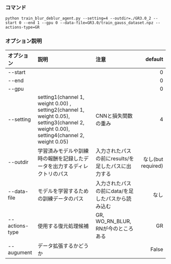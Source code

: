 ### コマンド

```
python train_blur_deblur_agent.py --setting=4 --outdir=./GR3.0_2 --start 0 --end 1 --gpu 0 --data-file=GR3.0/train_gauss_dataset.npz --actions-type=GR
```


### オプション説明

| オプション | 説明 | 注意 | default |  
| :--- | :--- | :--- | ---: |  
| --start | | | 0 |  
| --end | | | 0 |
| --gpu | | | 0 | 
| --setting | setting1(channel 1, weight 0.00)  , setting2(channel 1, weight 0.05),   setting3(channel 2, weight 0.00), setting4(channel 2, weight 0.05) | CNNと損失関数の重み | 4 |  
| --outdir | 学習済みモデルや訓練時の報酬を記録したデータを出力するディレクトリのパス | 入力されたパスの前にresults/を足したパスに出力する | なし(but required) |
| --data-file | モデルを学習するための訓練データのパス | 入力されたパスの前にdata/を足したパスから読み込む | なし |
| --actions-type | 使用する復元処理候補 | GR, WO_RN_BLUR, RNが今のところある | GR |
| --augument | データ拡張するかどうか | | False |



